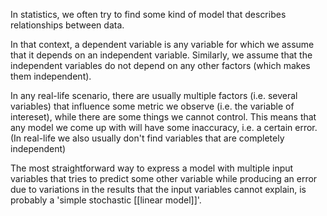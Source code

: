 In statistics, we often try to find some kind of model that describes relationships between data. 

In that context, a dependent variable is any variable for which we assume that it depends on an independent variable. Similarly, we assume that the independent variables do not depend on any other factors (which makes them independent).

In any real-life scenario, there are usually multiple factors (i.e. several variables) that influence some metric we observe (i.e. the variable of intereset), while there are some things we cannot control. This means that any model we come up with will have some inaccuracy, i.e. a certain error. (In real-life we also usually don't find variables that are completely independent)

The most straightforward way to express a model with multiple input variables that tries to predict some other variable while producing an error due to variations in the results that the input variables cannot explain, is probably a 'simple stochastic [[linear model]]'.
